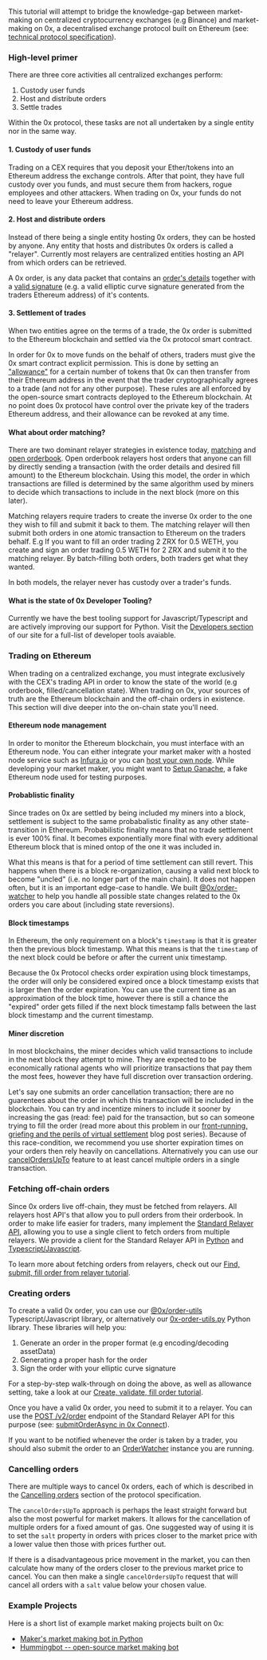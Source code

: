 This tutorial will attempt to bridge the knowledge-gap between market-making on centralized cryptocurrency exchanges (e.g Binance) and market-making on 0x, a decentralised exchange protocol built on Ethereum (see: [technical protocol specification](https://github.com/0xProject/0x-protocol-specification/blob/master/v2/v2-specification.md)).

### High-level primer

There are three core activities all centralized exchanges perform:

1. Custody user funds
2. Host and distribute orders
3. Settle trades

Within the 0x protocol, these tasks are not all undertaken by a single entity nor in the same way.

#### 1. Custody of user funds

Trading on a CEX requires that you deposit your Ether/tokens into an Ethereum address the exchange controls. After that point, they have full custody over you funds, and must secure them from hackers, rogue employees and other attackers. When trading on 0x, your funds do not need to leave your Ethereum address.

#### 2. Host and distribute orders

Instead of there being a single entity hosting 0x orders, they can be hosted by anyone. Any entity that hosts and distributes 0x orders is called a "relayer". Currently most relayers are centralized entities hosting an API from which orders can be retrieved.

A 0x order, is any data packet that contains an [order's details](https://github.com/0xProject/0x-protocol-specification/blob/master/v2/v2-specification.md#order-message-format) together with a [valid signature](https://github.com/0xProject/0x-protocol-specification/blob/master/v2/v2-specification.md#signature-types) (e.g. a valid elliptic curve signature generated from the traders Ethereum address) of it's contents.

#### 3. Settlement of trades

When two entities agree on the terms of a trade, the 0x order is submitted to the Ethereum blockchain and settled via the 0x protocol smart contract.

In order for 0x to move funds on the behalf of others, traders must give the 0x smart contract explicit permission. This is done by setting an ["allowance"](https://tokenallowance.io/) for a certain number of tokens that 0x can then transfer from their Ethereum address in the event that the trader cryptographically agrees to a trade (and not for any other purpose). These rules are all enforced by the open-source smart contracts deployed to the Ethereum blockchain. At no point does 0x protocol have control over the private key of the traders Ethereum address, and their allowance can be revoked at any time.

#### What about order matching?

There are two dominant relayer strategies in existence today, [matching](https://0xproject.com/wiki#Matching) and [open orderbook](https://0xproject.com/wiki#Open-Orderbook). Open orderbook relayers host orders that anyone can fill by directly sending a transaction (with the order details and desired fill amount) to the Ethereum blockchain. Using this model, the order in which transactions are filled is determined by the same algorithm used by miners to decide which transactions to include in the next block (more on this later). 

Matching relayers require traders to create the inverse 0x order to the one they wish to fill and submit it back to them. The matching relayer will then submit both orders in one atomic transaction to Ethereum on the traders behalf. E.g If you want to fill an order trading 2 ZRX for 0.5 WETH, you create and sign an order trading 0.5 WETH for 2 ZRX and submit it to the matching relayer. By batch-filling both orders, both traders get what they wanted.


In both models, the relayer never has custody over a trader's funds.

#### What is the state of 0x Developer Tooling?

Currently we have the best tooling support for Javascript/Typescript and are actively improving our support for Python. Visit the [Developers section](https://0xproject.com/docs) of our site for a full-list of developer tools avaiable.

### Trading on Ethereum

When trading on a centralized exchange, you must integrate exclusively with the CEX's trading API in order to know the state of the world (e.g orderbook, filled/cancellation state). When trading on 0x, your sources of truth are the Ethereum blockchain and the off-chain orders in existence. This section will dive deeper into the on-chain state you'll need.

#### Ethereum node management

In order to monitor the Ethereum blockchain, you must interface with an Ethereum node. You can either integrate your market maker with a hosted node service such as [Infura.io](https://infura.io/) or you can [host your own node](https://0xproject.com/wiki#How-To-Deploy-A-Parity-Node). While developing your market maker, you might want to [Setup Ganache](https://0xproject.com/wiki#Ganache-Setup-Guide), a fake Ethereum node used for testing purposes.

#### Probablistic finality

Since trades on 0x are settled by being included my miners into a block, settlement is subject to the same probabalistic finality as any other state-transition in Ethereum. Probabilistic finality means that no trade settlement is ever 100% final. It becomes exponentially more final with every additional Ethereum block that is mined ontop of the one it was included in.

What this means is that for a period of time settlement can still revert. This happens when there is a block re-organization, causing a valid next block to become "uncled" (i.e. no longer part of the main chain). It does not happen often, but it is an important edge-case to handle. We built [@0x/order-watcher](https://0xproject.com/wiki#0x-OrderWatcher) to help you handle all possible state changes related to the 0x orders you care about (including state reversions).

#### Block timestamps

In Ethereum, the only requirement on a block's `timestamp` is that it is greater then the previous block timestamp. What this means is that the `timestamp` of the next block could be before or after the current unix timestamp.

Because the 0x Protocol checks order expiration using block timestamps, the order will only be considered expired once a block timestamp exists that is larger then the order expiration. You can use the current time as an approximation of the block time, however there is still a chance the "expired" order gets filled if the next block timestamp falls between the last block timestamp and the current timestamp.

#### Miner discretion

In most blockchains, the miner decides which valid transactions to include in the next block they attempt to mine. They are expected to be economically rational agents who will prioritize transactions that pay them the most fees, however they have full discretion over transaction ordering.

Let's say one submits an order cancellation transaction; there are no guarentees about the order in which this transaction will be included in the blockchain. You can try and incentize miners to include it sooner by increasing the gas (read: fee) paid for the transaction, but so can someone trying to fill the order (read more about this problem in our [front-running, griefing and the perils of virtual settlement](https://blog.0xproject.com/front-running-griefing-and-the-perils-of-virtual-settlement-part-1-8554ab283e97) blog post series). Because of this race-condition, we recommend you use shorter expiration times on your orders then rely heavily on cancellations. Alternatively you can use our [cancelOrdersUpTo](https://github.com/0xProject/0x-protocol-specification/blob/master/v2/v2-specification.md#cancelordersupto) feature to at least cancel multiple orders in a single transaction.

### Fetching off-chain orders

Since 0x orders live off-chain, they must be fetched from relayers. All relayers host API's that allow you to pull orders from their orderbook. In order to make life easier for traders, many implement the [Standard Relayer API](https://github.com/0xProject/standard-relayer-api/), allowing you to use a single client to fetch orders from multiple relayers. We provide a client for the Standard Relayer API in [Python](https://pypi.org/project/0x-sra-client/) and [Typescript/Javascript](https://0xproject.com/docs/connect).

To learn more about fetching orders from relayers, check out our [Find, submit, fill order from relayer tutorial](https://0xproject.com/wiki#Find,-Submit,-Fill-Order-From-Relayer).

### Creating orders

To create a valid 0x order, you can use our [@0x/order-utils](https://0xproject.com/docs/order-utils) Typescript/Javascript library, or alternatively our [0x-order-utils.py](http://0x-order-utils-py.s3-website-us-east-1.amazonaws.com/) Python library. These libraries will help you:

1. Generate an order in the proper format (e.g encoding/decoding assetData)
2. Generating a proper hash for the order
3. Sign the order with your elliptic curve signature

For a step-by-step walk-through on doing the above, as well as allowance setting, take a look at our [Create, validate, fill order tutorial](https://0xproject.com/wiki#Create,-Validate,-Fill-Order).

Once you have a valid 0x order, you need to submit it to a relayer. You can use the [POST /v2/order](https://github.com/0xProject/standard-relayer-api/blob/master/http/v2.md#post-v2order) endpoint of the Standard Relayer API for this purpose (see: [submitOrderAsync in 0x Connect](https://0xproject.com/docs/connect#HttpClient-submitOrderAsync)).

If you want to be notified whenever the order is taken by a trader, you should also submit the order to an [OrderWatcher](https://0xproject.com/docs/order-watcher) instance you are running.

### Cancelling orders

There are multiple ways to cancel 0x orders, each of which is described in the [Cancelling orders](https://github.com/0xProject/0x-protocol-specification/blob/master/v2/v2-specification.md#cancelorder) section of the protocol specification.

The `cancelOrdersUpTo` approach is perhaps the least straight forward but also the most powerful for market makers. It allows for the cancellation of multiple orders for a fixed amount of gas. One suggested way of using it is to set the `salt` property in orders with prices closer to the market price with a lower value then those with prices further out.

If there is a disadvantageous price movement in the market, you can then calculate how many of the orders closer to the previous market price to cancel. You can then make a single `cancelOrdersUpTo` request that will cancel all orders with a `salt` value below your chosen value.

### Example Projects

Here is a short list of example market making projects built on 0x:

-   [Maker's market making bot in Python](https://github.com/makerdao/market-maker-keeper)
-   [Hummingbot -- open-source market making bot](https://www.hummingbot.io/)

